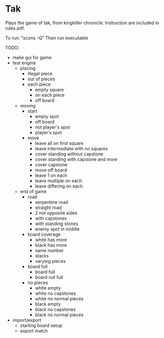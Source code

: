 Tak
===

Plays the game of tak, from kingkiller chronicle.
Instruction are included in rules.pdf.

To run: "scons -Q"
Then run executable

TODO:

* make gui for game
* test engine
    * placing
        * illegal piece
        * out of pieces
        * each piece
            * empty square
            * on each piece
            * off board
    * moving
        * start
            * empty spot
            * off board
            * not player's spot
            * player's spot
        * move
            * leave all on first square
            * leave intermediate with no squares
            * cover standing without capstone
            * cover standing with capstone and more
            * cover capstone
            * move off board
            * leave 1 on each
            * leave multiple on each
            * leave differing on each
    * end of game
        * road
            * serpentine road
            * straight road
            * 2 not opposite sides
            * with capstones
            * with standing stones
            * enemy spot in middle
        * board coverage
            * white has more
            * black has more
            * same number
            * stacks
            * varying pieces
        * board full
            * board full
            * board not full
        * no pieces
            * white empty
            * white no capstones
            * white no normal pieces
            * black empty
            * black no capstones
            * black no normal pieces
* import/export
    * starting board setup
    * export match
